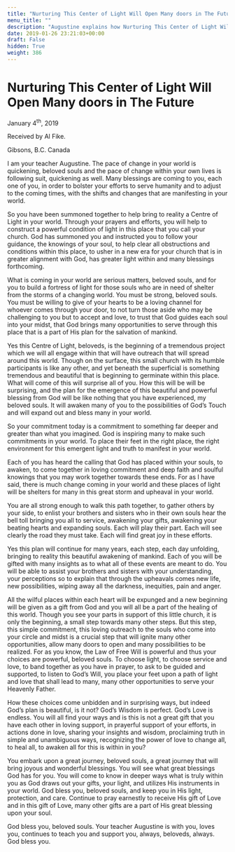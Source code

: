```yaml
---
title: "Nurturing This Center of Light Will Open Many doors in The Future"
menu_title: ""
description: "Augustine explains how Nurturing This Center of Light Will Open Many doors in The Future"
date: 2019-01-26 23:21:03+00:00
draft: False
hidden: True
weight: 386
---
```

# Nurturing This Center of Light Will Open Many doors in The Future

January 4<sup>th</sup>, 2019

Received by Al Fike.

Gibsons, B.C. Canada 


I am your teacher Augustine. The pace of change in your world is quickening, beloved souls and the pace of change within your own lives is following suit, quickening as well. Many blessings are coming to you, each one of you, in order to bolster your efforts to serve humanity and to adjust to the coming times, with the shifts and changes that are manifesting in your world.

So you have been summoned together to help bring to reality a Centre of Light in your world. Through your prayers and efforts, you will help to construct a powerful condition of light in this place that you call your church. God has summoned you and instructed you to follow your guidance, the knowings of your soul, to help clear all obstructions and conditions within this place, to usher in a new era for your church that is in greater alignment with God, has greater light within and many blessings forthcoming.

What is coming in your world are serious matters, beloved souls, and for you to build a fortress of light for those souls who are in need of shelter from the storms of a changing world. You must be strong, beloved souls. You must be willing to give of your hearts to be a loving channel for whoever comes through your door, to not turn those aside who may be challenging to you but to accept and love, to trust that God guides each soul into your midst, that God brings many opportunities to serve through this place that is a part of His plan for the salvation of mankind.

Yes this Centre of Light, beloveds, is the beginning of a tremendous project which we will all engage within that will have outreach that will spread around this world. Though on the surface, this small church with its humble participants is like any other, and yet beneath the superficial is something tremendous and beautiful that is beginning to germinate within this place. What will come of this will surprise all of you. How this will be will be surprising, and the plan for the emergence of this beautiful and powerful blessing from God will be like nothing that you have experienced, my beloved souls. It will awaken many of you to the possibilities of God’s Touch and will expand out and bless many in your world.

So your commitment today is a commitment to something far deeper and greater than what you imagined. God is inspiring many to make such commitments in your world. To place their feet in the right place, the right environment for this emergent light and truth to manifest in your world.

Each of you has heard the calling that God has placed within your souls, to awaken, to come together in loving commitment and deep faith and soulful knowings that you may work together towards these ends. For as I have said, there is much change coming in your world and these places of light will be shelters for many in this great storm and upheaval in your world.

You are all strong enough to walk this path together, to gather others by your side, to enlist your brothers and sisters who in their own souls hear the bell toll bringing you all to service, awakening your gifts, awakening your beating hearts and expanding souls. Each will play their part. Each will see clearly the road they must take. Each will find great joy in these efforts.

Yes this plan will continue for many years, each step, each day unfolding, bringing to reality this beautiful awakening of mankind. Each of you will be gifted with many insights as to what all of these events are meant to do. You will be able to assist your brothers and sisters with your understanding, your perceptions so to explain that through the upheavals comes new life, new possibilities, wiping away all the darkness, inequities, pain and anger.

All the wilful places within each heart will be expunged and a new beginning will be given as a gift from God and you will all be a part of the healing of this world. Though you see your parts in support of this little church, it is only the beginning, a small step towards many other steps. But this step, this simple commitment, this loving outreach to the souls who come into your circle and midst is a crucial step that will ignite many other opportunities, allow many doors to open and many possibilities to be realized. For as you know, the Law of Free Will is powerful and thus your choices are powerful, beloved souls. To choose light, to choose service and love, to band together as you have in prayer, to ask to be guided and supported, to listen to God’s Will, you place your feet upon a path of light and love that shall lead to many, many other opportunities to serve your Heavenly Father.

How these choices come unbidden and in surprising ways, but indeed God’s plan is beautiful, is it not? God’s Wisdom is perfect. God’s Love is endless. You will all find your ways and is this is not a great gift that you have each other in loving support, in prayerful support of your efforts, in actions done in love, sharing your insights and wisdom, proclaiming truth in simple and unambiguous ways, recognizing the power of love to change all, to heal all, to awaken all for this is within in you?

You embark upon a great journey, beloved souls, a great journey that will bring joyous and wonderful blessings. You will see what great blessings God has for you. You will come to know in deeper ways what is truly within you as God draws out your gifts, your light, and utilizes His instruments in your world. God bless you, beloved souls, and keep you in His light, protection, and care. Continue to pray earnestly to receive His gift of Love and in this gift of Love, many other gifts are a part of His great blessing upon your soul.

God bless you, beloved souls. Your teacher Augustine is with you, loves you, continues to teach you and support you, always, beloveds, always. God bless you.